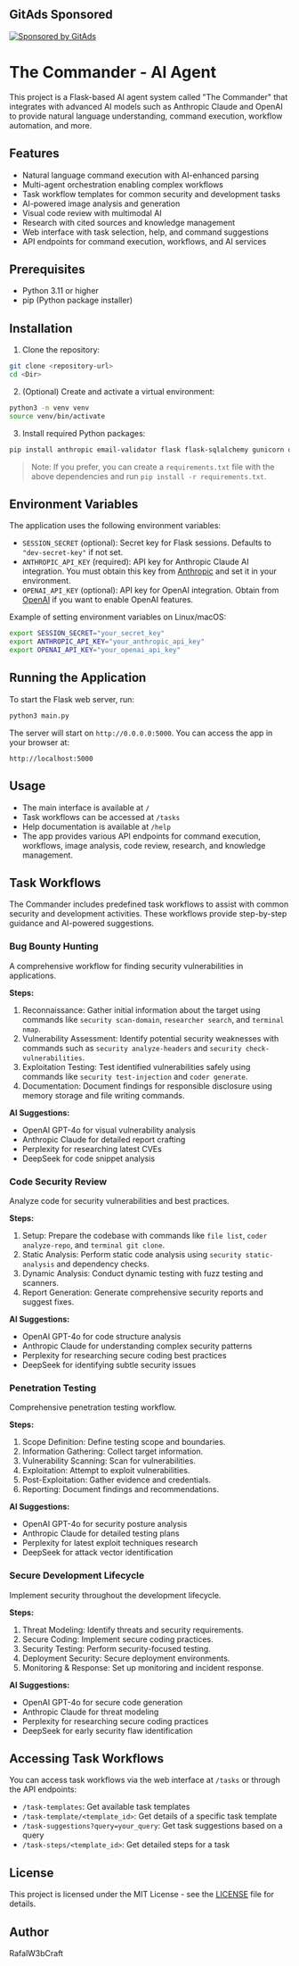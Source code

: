 ## GitAds Sponsored
[![Sponsored by GitAds](https://gitads.dev/v1/ad-serve?source=rafalw3bcraft/thecommander@github)](https://gitads.dev/v1/ad-track?source=rafalw3bcraft/thecommander@github)

# The Commander - AI Agent

This project is a Flask-based AI agent system called "The Commander" that integrates with advanced AI models such as Anthropic Claude and OpenAI to provide natural language understanding, command execution, workflow automation, and more.

## Features

- Natural language command execution with AI-enhanced parsing
- Multi-agent orchestration enabling complex workflows
- Task workflow templates for common security and development tasks
- AI-powered image analysis and generation
- Visual code review with multimodal AI
- Research with cited sources and knowledge management
- Web interface with task selection, help, and command suggestions
- API endpoints for command execution, workflows, and AI services

## Prerequisites

- Python 3.11 or higher
- pip (Python package installer)

## Installation

1. Clone the repository:

```bash
git clone <repository-url>
cd <Dir>
```

2. (Optional) Create and activate a virtual environment:

```bash
python3 -m venv venv
source venv/bin/activate
```

3. Install required Python packages:

```bash
pip install anthropic email-validator flask flask-sqlalchemy gunicorn openai psutil psycopg2-binary requests trafilatura
```

> Note: If you prefer, you can create a `requirements.txt` file with the above dependencies and run `pip install -r requirements.txt`.

## Environment Variables

The application uses the following environment variables:

- `SESSION_SECRET` (optional): Secret key for Flask sessions. Defaults to `"dev-secret-key"` if not set.
- `ANTHROPIC_API_KEY` (required): API key for Anthropic Claude AI integration. You must obtain this key from [Anthropic](https://www.anthropic.com/) and set it in your environment.
- `OPENAI_API_KEY` (optional): API key for OpenAI integration. Obtain from [OpenAI](https://openai.com/) if you want to enable OpenAI features.

Example of setting environment variables on Linux/macOS:

```bash
export SESSION_SECRET="your_secret_key"
export ANTHROPIC_API_KEY="your_anthropic_api_key"
export OPENAI_API_KEY="your_openai_api_key"
```

## Running the Application

To start the Flask web server, run:

```bash
python3 main.py
```

The server will start on `http://0.0.0.0:5000`. You can access the app in your browser at:

```
http://localhost:5000
```

## Usage

- The main interface is available at `/`
- Task workflows can be accessed at `/tasks`
- Help documentation is available at `/help`
- The app provides various API endpoints for command execution, workflows, image analysis, code review, research, and knowledge management.

## Task Workflows

The Commander includes predefined task workflows to assist with common security and development activities. These workflows provide step-by-step guidance and AI-powered suggestions.

### Bug Bounty Hunting

A comprehensive workflow for finding security vulnerabilities in applications.

**Steps:**

1. Reconnaissance: Gather initial information about the target using commands like `security scan-domain`, `researcher search`, and `terminal nmap`.
2. Vulnerability Assessment: Identify potential security weaknesses with commands such as `security analyze-headers` and `security check-vulnerabilities`.
3. Exploitation Testing: Test identified vulnerabilities safely using commands like `security test-injection` and `coder generate`.
4. Documentation: Document findings for responsible disclosure using memory storage and file writing commands.

**AI Suggestions:**

- OpenAI GPT-4o for visual vulnerability analysis
- Anthropic Claude for detailed report crafting
- Perplexity for researching latest CVEs
- DeepSeek for code snippet analysis

### Code Security Review

Analyze code for security vulnerabilities and best practices.

**Steps:**

1. Setup: Prepare the codebase with commands like `file list`, `coder analyze-repo`, and `terminal git clone`.
2. Static Analysis: Perform static code analysis using `security static-analysis` and dependency checks.
3. Dynamic Analysis: Conduct dynamic testing with fuzz testing and scanners.
4. Report Generation: Generate comprehensive security reports and suggest fixes.

**AI Suggestions:**

- OpenAI GPT-4o for code structure analysis
- Anthropic Claude for understanding complex security patterns
- Perplexity for researching secure coding best practices
- DeepSeek for identifying subtle security issues

### Penetration Testing

Comprehensive penetration testing workflow.

**Steps:**

1. Scope Definition: Define testing scope and boundaries.
2. Information Gathering: Collect target information.
3. Vulnerability Scanning: Scan for vulnerabilities.
4. Exploitation: Attempt to exploit vulnerabilities.
5. Post-Exploitation: Gather evidence and credentials.
6. Reporting: Document findings and recommendations.

**AI Suggestions:**

- OpenAI GPT-4o for security posture analysis
- Anthropic Claude for detailed testing plans
- Perplexity for latest exploit techniques research
- DeepSeek for attack vector identification

### Secure Development Lifecycle

Implement security throughout the development lifecycle.

**Steps:**

1. Threat Modeling: Identify threats and security requirements.
2. Secure Coding: Implement secure coding practices.
3. Security Testing: Perform security-focused testing.
4. Deployment Security: Secure deployment environments.
5. Monitoring & Response: Set up monitoring and incident response.

**AI Suggestions:**

- OpenAI GPT-4o for secure code generation
- Anthropic Claude for threat modeling
- Perplexity for researching secure coding practices
- DeepSeek for early security flaw identification

## Accessing Task Workflows

You can access task workflows via the web interface at `/tasks` or through the API endpoints:

- `/task-templates`: Get available task templates
- `/task-template/<template_id>`: Get details of a specific task template
- `/task-suggestions?query=your_query`: Get task suggestions based on a query
- `/task-steps/<template_id>`: Get detailed steps for a task

## License

This project is licensed under the MIT License - see the [LICENSE](LICENSE) file for details.

## Author

RafalW3bCraft
